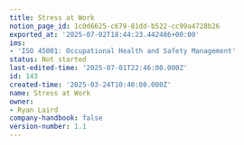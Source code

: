 ```yaml
---
title: Stress at Work
notion_page_id: 1c0d6625-c679-81dd-b522-cc99a4728b26
exported_at: '2025-07-02T18:44:23.442486+00:00'
ims:
- 'ISO 45001: Occupational Health and Safety Management'
status: Not started
last-edited-time: '2025-07-01T22:46:00.000Z'
id: 143
created-time: '2025-03-24T10:40:00.000Z'
name: Stress at Work
owner:
- Ryan Laird
company-handbook: false
version-number: 1.1
---
```


<!-- Unsupported block type: unsupported -->
